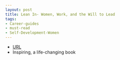 ```yaml
---
layout: post
title: Lean In- Women, Work, and the Will to Lead
tags:
- Career-guides
- must-read
- Self-Development-Women
---
```



- [URL](https://www.amazon.com/dp/B009LMTDL0/ref=dp-kindle-redirect?_encoding=UTF8&btkr=1)
- Inspiring, a life-changing book
